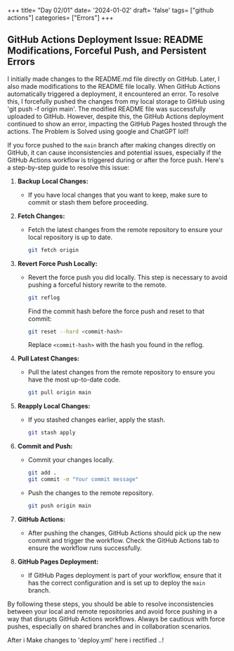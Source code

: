 +++
title= "Day 02/01"
date= '2024-01-02'
draft= 'false'
tags= ["github actions"]
categories= ["Errors"]
+++

## GitHub Actions Deployment Issue: README Modifications, Forceful Push, and Persistent Errors

I initially made changes to the README.md file directly on GitHub. Later, I also made modifications to the README file locally. When GitHub Actions automatically triggered a deployment, it encountered an error. To resolve this, I forcefully pushed the changes from my local storage to GitHub using 'git push -f origin main'. The modified README file was successfully uploaded to GitHub. However, despite this, the GitHub Actions deployment continued to show an error, impacting the GitHub Pages hosted through the actions. The Problem is Solved using google and ChatGPT lol!!

If you force pushed to the `main` branch after making changes directly on GitHub, it can cause inconsistencies and potential issues, especially if the GitHub Actions workflow is triggered during or after the force push. Here's a step-by-step guide to resolve this issue:

1. **Backup Local Changes:**
   - If you have local changes that you want to keep, make sure to commit or stash them before proceeding.

2. **Fetch Changes:**
   - Fetch the latest changes from the remote repository to ensure your local repository is up to date.
     ```bash
     git fetch origin
     ```

3. **Revert Force Push Locally:**
   - Revert the force push you did locally. This step is necessary to avoid pushing a forceful history rewrite to the remote.
     ```bash
     git reflog
     ```
     Find the commit hash before the force push and reset to that commit:
     ```bash
     git reset --hard <commit-hash>
     ```
     Replace `<commit-hash>` with the hash you found in the reflog.

4. **Pull Latest Changes:**
   - Pull the latest changes from the remote repository to ensure you have the most up-to-date code.
     ```bash
     git pull origin main
     ```

5. **Reapply Local Changes:**
   - If you stashed changes earlier, apply the stash.
     ```bash
     git stash apply
     ```

6. **Commit and Push:**
   - Commit your changes locally.
     ```bash
     git add .
     git commit -m "Your commit message"
     ```

   - Push the changes to the remote repository.
     ```bash
     git push origin main
     ```

7. **GitHub Actions:**
   - After pushing the changes, GitHub Actions should pick up the new commit and trigger the workflow. Check the GitHub Actions tab to ensure the workflow runs successfully.

8. **GitHub Pages Deployment:**
   - If GitHub Pages deployment is part of your workflow, ensure that it has the correct configuration and is set up to deploy the `main` branch.

By following these steps, you should be able to resolve inconsistencies between your local and remote repositories and avoid force pushing in a way that disrupts GitHub Actions workflows. Always be cautious with force pushes, especially on shared branches and in collaboration scenarios.

After i Make changes to 'deploy.yml' here i rectified ..!